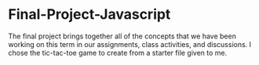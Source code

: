 # Final-Project-Javascript
The final project brings together all of the concepts that we have been working on this term in our assignments, class activities, and discussions. I chose the tic-tac-toe game to create from a starter file given to me.
